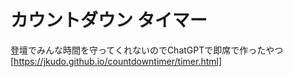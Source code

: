 # カウントダウン タイマー
登壇でみんな時間を守ってくれないのでChatGPTで即席で作ったやつ
[https://jkudo.github.io/countdowntimer/timer.html]



